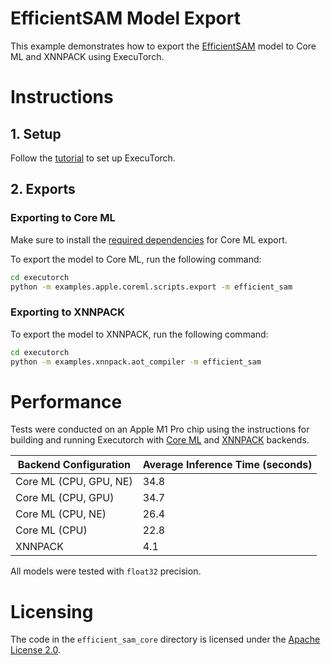 # EfficientSAM Model Export

This example demonstrates how to export the [EfficientSAM](https://github.com/yformer/EfficientSAM) model to Core ML and XNNPACK using ExecuTorch.

# Instructions

## 1. Setup

Follow the [tutorial](https://pytorch.org/executorch/main/getting-started-setup#) to set up ExecuTorch.

## 2. Exports

### Exporting to Core ML

Make sure to install the [required dependencies](https://pytorch.org/executorch/main/backends-coreml#development-requirements) for Core ML export.

To export the model to Core ML, run the following command:

```bash
cd executorch
python -m examples.apple.coreml.scripts.export -m efficient_sam
```

### Exporting to XNNPACK

To export the model to XNNPACK, run the following command:

```bash
cd executorch
python -m examples.xnnpack.aot_compiler -m efficient_sam
```

# Performance

Tests were conducted on an Apple M1 Pro chip using the instructions for building and running Executorch with [Core ML](https://pytorch.org/executorch/main/backends-coreml#runtime-integration) and [XNNPACK](https://pytorch.org/executorch/main/tutorial-xnnpack-delegate-lowering#running-the-xnnpack-model-with-cmake) backends.

| Backend Configuration  | Average Inference Time (seconds) |
| ---------------------- | -------------------------------- |
| Core ML (CPU, GPU, NE) | 34.8                             |
| Core ML (CPU, GPU)     | 34.7                             |
| Core ML (CPU, NE)      | 26.4                             |
| Core ML (CPU)          | 22.8                             |
| XNNPACK                | 4.1                              |

All models were tested with `float32` precision.

# Licensing

The code in the `efficient_sam_core` directory is licensed under the [Apache License 2.0](./efficient_sam_core/LICENSE.txt).

